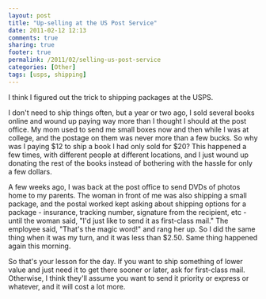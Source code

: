 ```yaml
---
layout: post
title: "Up-selling at the US Post Service"
date: 2011-02-12 12:13
comments: true
sharing: true
footer: true
permalink: /2011/02/selling-us-post-service
categories: [Other]
tags: [usps, shipping]
---
```

I think I figured out the trick to shipping packages at the USPS.

I don't need to ship things often, but a year or two ago, I sold several books online and wound up paying way more than I thought I should at the post office. My mom used to send me small boxes now and then while I was at college, and the postage on them was never more than a few bucks. So why was I paying $12 to ship a book I had only sold for $20? This happened a few times, with different people at different locations, and I just wound up donating the rest of the books instead of bothering with the hassle for only a few dollars.

A few weeks ago, I was back at the post office to send DVDs of photos home to my parents. The woman in front of me was also shipping a small package, and the postal worked kept asking about shipping options for a package - insurance, tracking number, signature from the recipient, etc - until the woman said, "I'd just like to send it as first-class mail." The employee said, "That's the magic word!" and rang her up. So I did the same thing when it was my turn, and it was less than $2.50. Same thing happened again this morning.

So that's your lesson for the day. If you want to ship something of lower value and just need it to get there sooner or later, ask for first-class mail. Otherwise, I think they'll assume you want to send it priority or express or whatever, and it will cost a lot more.